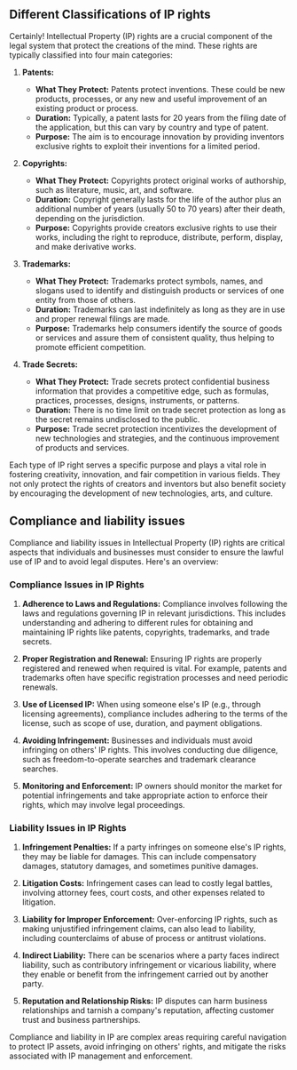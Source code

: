 ## Different Classifications of IP rights 

Certainly! Intellectual Property (IP) rights are a crucial component of the legal system that protect the creations of the mind. These rights are typically classified into four main categories:

1. **Patents:**
   - **What They Protect:** Patents protect inventions. These could be new products, processes, or any new and useful improvement of an existing product or process.
   - **Duration:** Typically, a patent lasts for 20 years from the filing date of the application, but this can vary by country and type of patent.
   - **Purpose:** The aim is to encourage innovation by providing inventors exclusive rights to exploit their inventions for a limited period.

2. **Copyrights:**
   - **What They Protect:** Copyrights protect original works of authorship, such as literature, music, art, and software.
   - **Duration:** Copyright generally lasts for the life of the author plus an additional number of years (usually 50 to 70 years) after their death, depending on the jurisdiction.
   - **Purpose:** Copyrights provide creators exclusive rights to use their works, including the right to reproduce, distribute, perform, display, and make derivative works.

3. **Trademarks:**
   - **What They Protect:** Trademarks protect symbols, names, and slogans used to identify and distinguish products or services of one entity from those of others.
   - **Duration:** Trademarks can last indefinitely as long as they are in use and proper renewal filings are made.
   - **Purpose:** Trademarks help consumers identify the source of goods or services and assure them of consistent quality, thus helping to promote efficient competition.

4. **Trade Secrets:**
   - **What They Protect:** Trade secrets protect confidential business information that provides a competitive edge, such as formulas, practices, processes, designs, instruments, or patterns.
   - **Duration:** There is no time limit on trade secret protection as long as the secret remains undisclosed to the public.
   - **Purpose:** Trade secret protection incentivizes the development of new technologies and strategies, and the continuous improvement of products and services.

Each type of IP right serves a specific purpose and plays a vital role in fostering creativity, innovation, and fair competition in various fields. They not only protect the rights of creators and inventors but also benefit society by encouraging the development of new technologies, arts, and culture.

## Compliance and liability issues 
Compliance and liability issues in Intellectual Property (IP) rights are critical aspects that individuals and businesses must consider to ensure the lawful use of IP and to avoid legal disputes. Here's an overview:

### Compliance Issues in IP Rights

1. **Adherence to Laws and Regulations:** Compliance involves following the laws and regulations governing IP in relevant jurisdictions. This includes understanding and adhering to different rules for obtaining and maintaining IP rights like patents, copyrights, trademarks, and trade secrets.

2. **Proper Registration and Renewal:** Ensuring IP rights are properly registered and renewed when required is vital. For example, patents and trademarks often have specific registration processes and need periodic renewals.

3. **Use of Licensed IP:** When using someone else's IP (e.g., through licensing agreements), compliance includes adhering to the terms of the license, such as scope of use, duration, and payment obligations.

4. **Avoiding Infringement:** Businesses and individuals must avoid infringing on others' IP rights. This involves conducting due diligence, such as freedom-to-operate searches and trademark clearance searches.

5. **Monitoring and Enforcement:** IP owners should monitor the market for potential infringements and take appropriate action to enforce their rights, which may involve legal proceedings.

### Liability Issues in IP Rights

1. **Infringement Penalties:** If a party infringes on someone else's IP rights, they may be liable for damages. This can include compensatory damages, statutory damages, and sometimes punitive damages.

2. **Litigation Costs:** Infringement cases can lead to costly legal battles, involving attorney fees, court costs, and other expenses related to litigation.

3. **Liability for Improper Enforcement:** Over-enforcing IP rights, such as making unjustified infringement claims, can also lead to liability, including counterclaims of abuse of process or antitrust violations.

4. **Indirect Liability:** There can be scenarios where a party faces indirect liability, such as contributory infringement or vicarious liability, where they enable or benefit from the infringement carried out by another party.

5. **Reputation and Relationship Risks:** IP disputes can harm business relationships and tarnish a company's reputation, affecting customer trust and business partnerships.

Compliance and liability in IP are complex areas requiring careful navigation to protect IP assets, avoid infringing on others' rights, and mitigate the risks associated with IP management and enforcement.